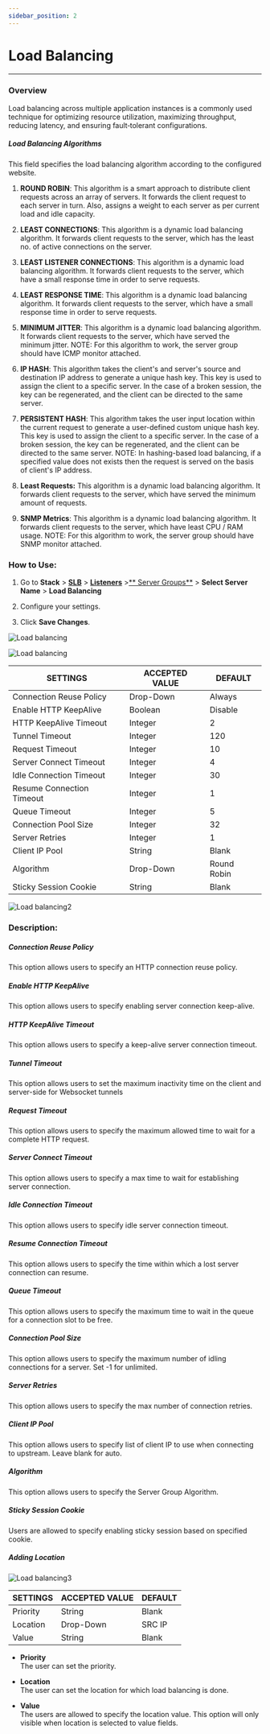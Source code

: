 ```yaml
---
sidebar_position: 2
---
```


# Load Balancing

---

### Overview 

Load balancing across multiple application instances is a commonly used technique for optimizing resource utilization, maximizing throughput, reducing latency, and ensuring fault‑tolerant configurations.

##### **Load Balancing Algorithms**
This field specifies the load balancing algorithm according to the configured website.

1. **ROUND ROBIN**: 
This algorithm is a smart approach to distribute client requests across an array of servers. It forwards the client request to each server in turn. Also, assigns a weight to each server as per current load and idle capacity.

2. **LEAST CONNECTIONS**: This algorithm is a dynamic load balancing algorithm. It forwards client requests to the server, which has the least no. of active connections on the server.

3. **LEAST LISTENER CONNECTIONS**:
 This algorithm is a dynamic load balancing algorithm. It forwards client requests to the server, which have a small response time in order to serve requests.

4. **LEAST RESPONSE TIME**: This algorithm is a dynamic load balancing algorithm. It forwards client requests to the server, which have a small response time in order to serve requests.

5. **MINIMUM JITTER**: This algorithm is a dynamic load balancing algorithm. It forwards client requests to the server, which have served the minimum jitter. NOTE: For this algorithm to work, the server group should have ICMP monitor attached.

6. **IP HASH**: This algorithm takes the client's and server's source and destination IP address to generate a unique hash key. This key is used to assign the client to a specific server. In the case of a broken session, the key can be regenerated, and the client can be directed to the same server. 

7. **PERSISTENT HASH**: This algorithm takes the user input location within the current request to generate a user-defined custom unique hash key. This key is used to assign the client to a specific server. In the case of a broken session, the key can be regenerated, and the client can be directed to the same server. NOTE: In hashing-based load balancing, if a specified value does not exists then the request is served on the basis of client's IP address.

8. **Least Requests:**
This algorithm is a dynamic load balancing algorithm. It forwards client requests to the server, which have served the minimum amount of requests.

9. **SNMP Metrics**: This algorithm is a dynamic load balancing algorithm. It forwards client requests to the server, which have least CPU / RAM usage. NOTE: For this algorithm to work, the server group should have SNMP monitor attached.

### How to Use:

1. Go to **Stack** > [**SLB**](/enterprise/adc) > [**Listeners**](../listeners.md) >[** Server Groups**](./server_groups.md) > **Select Server Name** > **Load Balancing**  

2. Configure your settings.  

3. Click **Save Changes**.  


![Load balancing](/img/adc/v8/docs/load_balancing_1.png)

![Load balancing](/img/adc/v8/docs/load_balancing_2.png)

| SETTINGS                  | ACCEPTED VALUE | DEFAULT     |
|---------------------------|----------------|-------------|
| Connection Reuse Policy   | Drop-Down      | Always      |
| Enable HTTP KeepAlive     | Boolean        | Disable     |
| HTTP KeepAlive Timeout    | Integer        | 2           |
| Tunnel Timeout            | Integer        | 120         |
| Request Timeout           | Integer        | 10          |
| Server Connect Timeout    | Integer        | 4           |
| Idle Connection Timeout   | Integer        | 30          |
| Resume Connection Timeout | Integer        | 1           |
| Queue Timeout             | Integer        | 5           |
| Connection Pool Size      | Integer        | 32          |
| Server Retries            | Integer        | 1           |
| Client IP Pool            |String        | Blank          |
| Algorithm                 | Drop-Down      | Round Robin |
| Sticky Session Cookie     | String         | Blank           |

![Load balancing2](/img/adc/v8/docs/load_balancing_3.png)

### Description:  

##### **Connection Reuse Policy**

This option allows users to specify an HTTP connection reuse policy.

##### **Enable HTTP KeepAlive**

This option allows users to specify enabling server connection keep-alive.

##### **HTTP KeepAlive Timeout**

This option allows users to specify a keep-alive server connection timeout.

##### **Tunnel Timeout**

This option allows users to set the maximum inactivity time on the client and server-side for Websocket tunnels

##### **Request Timeout**

This option allows users to specify the maximum allowed time to wait for a complete HTTP request.

##### **Server Connect Timeout**

This option allows users to specify a max time to wait for establishing server connection.

##### **Idle Connection Timeout**

This option allows users to specify idle server connection timeout.

##### **Resume Connection Timeout**

This option allows users to specify the time within which a lost server connection can resume.

##### **Queue Timeout**

This option allows users to specify the maximum time to wait in the queue for a connection slot to be free.

##### **Connection Pool Size**

This option allows users to specify the maximum number of idling connections for a server. Set -1 for unlimited.

##### **Server Retries**

This option allows users to specify the max number of connection retries.

##### **Client IP Pool**

This option allows users to specify list of client IP to use when connecting to upstream. Leave blank for auto.

##### **Algorithm**

This option allows users to specify the Server Group Algorithm.

##### **Sticky Session Cookie**

Users are allowed to specify enabling sticky session based on specified cookie.

##### **Adding Location**

![Load balancing3](/img/adc/v7/docs/loadbalancing3.png)

| SETTINGS | ACCEPTED VALUE | DEFAULT |
|----------|----------------|---------|
| Priority | String         | Blank   |
| Location | Drop-Down      | SRC IP  |
| Value    | String         | Blank   |

 - **Priority**  
The user can set the priority.  

 - **Location**  
The user can set the location for which load balancing is done.  

 - **Value**  
The users are allowed to specify the location value. This option will only visible when location is selected to value fields.  
